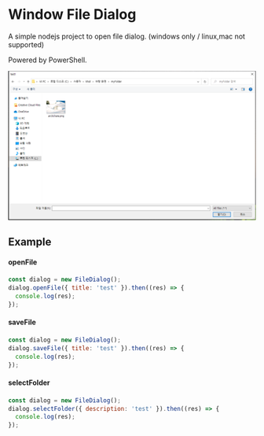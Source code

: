 # Window File Dialog

A simple nodejs project to open file dialog. (windows only / linux,mac not supported)

Powered by PowerShell.

![example](./capture.PNG)

## Example
#### openFile
```javascript
const dialog = new FileDialog();
dialog.openFile({ title: 'test' }).then((res) => {
  console.log(res);
});
```
#### saveFile
```javascript
const dialog = new FileDialog();
dialog.saveFile({ title: 'test' }).then((res) => {
  console.log(res);
});
```
#### selectFolder
```javascript
const dialog = new FileDialog();
dialog.selectFolder({ description: 'test' }).then((res) => {
  console.log(res);
});
```